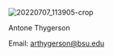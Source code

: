 ![20220707_113905-crop](https://user-images.githubusercontent.com/89147426/186743917-035943cd-4990-4f34-a4d6-be7e7057e26c.jpg)

Antone Thygerson

Email: arthygerson@bsu.edu
